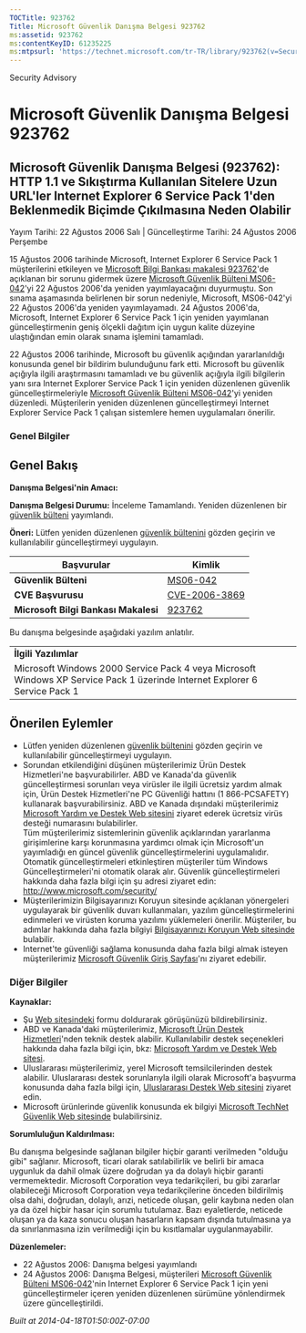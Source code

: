 ```yaml
---
TOCTitle: 923762
Title: Microsoft Güvenlik Danışma Belgesi 923762
ms:assetid: 923762
ms:contentKeyID: 61235225
ms:mtpsurl: 'https://technet.microsoft.com/tr-TR/library/923762(v=Security.10)'
---
```


Security Advisory

Microsoft Güvenlik Danışma Belgesi 923762
=========================================

Microsoft Güvenlik Danışma Belgesi (923762): HTTP 1.1 ve Sıkıştırma Kullanılan Sitelere Uzun URL'ler Internet Explorer 6 Service Pack 1'den Beklenmedik Biçimde Çıkılmasına Neden Olabilir
------------------------------------------------------------------------------------------------------------------------------------------------------------------------------------------

Yayım Tarihi: 22 Ağustos 2006 Salı | Güncelleştirme Tarihi: 24 Ağustos 2006 Perşembe

15 Ağustos 2006 tarihinde Microsoft, Internet Explorer 6 Service Pack 1 müşterilerini etkileyen ve [Microsoft Bilgi Bankası makalesi 923762](http://support.microsoft.com/kb/923762/)'de açıklanan bir sorunu gidermek üzere [Microsoft Güvenlik Bülteni MS06-042](http://technet.microsoft.com/security/bulletin/ms06-042)'yi 22 Ağustos 2006'da yeniden yayımlayacağını duyurmuştu. Son sınama aşamasında belirlenen bir sorun nedeniyle, Microsoft, MS06-042'yi 22 Ağustos 2006'da yeniden yayımlayamadı. 24 Ağustos 2006'da, Microsoft, Internet Explorer 6 Service Pack 1 için yeniden yayımlanan güncelleştirmenin geniş ölçekli dağıtım için uygun kalite düzeyine ulaştığından emin olarak sınama işlemini tamamladı.

22 Ağustos 2006 tarihinde, Microsoft bu güvenlik açığından yararlanıldığı konusunda genel bir bildirim bulunduğunu fark etti. Microsoft bu güvenlik açığıyla ilgili araştırmasını tamamladı ve bu güvenlik açığıyla ilgili bilgilerin yanı sıra Internet Explorer Service Pack 1 için yeniden düzenlenen güvenlik güncelleştirmeleriyle [Microsoft Güvenlik Bülteni MS06-042](http://technet.microsoft.com/security/bulletin/ms06-042)'yi yeniden düzenledi. Müşterilerin yeniden düzenlenen güncelleştirmeyi Internet Explorer Service Pack 1 çalışan sistemlere hemen uygulamaları önerilir.

### Genel Bilgiler

Genel Bakış
-----------

<span></span>
**Danışma Belgesi'nin Amacı:**

**Danışma Belgesi Durumu:** İnceleme Tamamlandı. Yeniden düzenlenen bir [güvenlik bülteni](http://technet.microsoft.com/security/bulletin/ms06-042) yayımlandı.

**Öneri:** Lütfen yeniden düzenlenen [güvenlik bültenini](http://technet.microsoft.com/security/bulletin/ms06-042) gözden geçirin ve kullanılabilir güncelleştirmeyi uygulayın.

| Başvurular                           | Kimlik                                                                           |
|--------------------------------------|----------------------------------------------------------------------------------|
| **Güvenlik Bülteni**                 | [MS06-042](http://technet.microsoft.com/security/bulletin/ms06-042)              |
| **CVE Başvurusu**                    | [CVE-2006-3869](http://www.cve.mitre.org/cgi-bin/cvename.cgi?name=cve-2006-3869) |
| **Microsoft Bilgi Bankası Makalesi** | [923762](http://support.microsoft.com/kb/923762)                                 |

Bu danışma belgesinde aşağıdaki yazılım anlatılır.

|                                                                                                                            |
|----------------------------------------------------------------------------------------------------------------------------|
| **İlgili Yazılımlar**                                                                                                          |
| Microsoft Windows 2000 Service Pack 4 veya Microsoft Windows XP Service Pack 1 üzerinde Internet Explorer 6 Service Pack 1 |

Önerilen Eylemler
-----------------

<span></span>
-   Lütfen yeniden düzenlenen [güvenlik bültenini](http://technet.microsoft.com/security/bulletin/ms06-042) gözden geçirin ve kullanılabilir güncelleştirmeyi uygulayın.
-   Sorundan etkilendiğini düşünen müşterilerimiz Ürün Destek Hizmetleri'ne başvurabilirler. ABD ve Kanada'da güvenlik güncelleştirmesi sorunları veya virüsler ile ilgili ücretsiz yardım almak için, Ürün Destek Hizmetleri'ne PC Güvenliği hattını (1 866-PCSAFETY) kullanarak başvurabilirsiniz. ABD ve Kanada dışındaki müşterilerimiz [Microsoft Yardım ve Destek Web sitesini](http://support.microsoft.com/security/) ziyaret ederek ücretsiz virüs desteği numarasını bulabilirler.  
    Tüm müşterilerimiz sistemlerinin güvenlik açıklarından yararlanma girişimlerine karşı korunmasına yardımcı olmak için Microsoft'un yayımladığı en güncel güvenlik güncelleştirmelerini uygulamalıdır. Otomatik güncelleştirmeleri etkinleştiren müşteriler tüm Windows Güncelleştirmeleri'ni otomatik olarak alır. Güvenlik güncelleştirmeleri hakkında daha fazla bilgi için şu adresi ziyaret edin: <http://www.microsoft.com/security/>
-   Müşterilerimizin Bilgisayarınızı Koruyun sitesinde açıklanan yönergeleri uygulayarak bir güvenlik duvarı kullanmaları, yazılım güncelleştirmelerini edinmeleri ve virüsten koruma yazılımı yüklemeleri önerilir. Müşteriler, bu adımlar hakkında daha fazla bilgiyi [Bilgisayarınızı Koruyun Web sitesinde](http://www.microsoft.com/turkiye/guvenlik/koruma.mspx) bulabilir.
-   Internet'te güvenliği sağlama konusunda daha fazla bilgi almak isteyen müşterilerimiz [Microsoft Güvenlik Giriş Sayfası](http://www.microsoft.com/security)'nı ziyaret edebilir.

### Diğer Bilgiler

**Kaynaklar:**

-   Şu [Web sitesindeki](https://support.microsoft.com/common/survey.aspx?scid=sw;en;1257&amp;showpage=1&amp;ws=technet&amp;sd=tech) formu doldurarak görüşünüzü bildirebilirsiniz.
-   ABD ve Kanada'daki müşterilerimiz, [Microsoft Ürün Destek Hizmetleri](http://go.microsoft.com/fwlink/?linkid=21131)'nden teknik destek alabilir. Kullanılabilir destek seçenekleri hakkında daha fazla bilgi için, bkz: [Microsoft Yardım ve Destek Web sitesi](http://support.microsoft.com/).
-   Uluslararası müşterilerimiz, yerel Microsoft temsilcilerinden destek alabilir. Uluslararası destek sorunlarıyla ilgili olarak Microsoft'a başvurma konusunda daha fazla bilgi için, [Uluslararası Destek Web sitesini](http://go.microsoft.com/fwlink/?linkid=21155) ziyaret edin.
-   Microsoft ürünlerinde güvenlik konusunda ek bilgiyi [Microsoft TechNet Güvenlik Web sitesinde](http://go.microsoft.com/fwlink/?linkid=21132) bulabilirsiniz.

**Sorumluluğun Kaldırılması:**

Bu danışma belgesinde sağlanan bilgiler hiçbir garanti verilmeden "olduğu gibi" sağlanır. Microsoft, ticari olarak satılabilirlik ve belirli bir amaca uygunluk da dahil olmak üzere doğrudan ya da dolaylı hiçbir garanti vermemektedir. Microsoft Corporation veya tedarikçileri, bu gibi zararlar olabileceği Microsoft Corporation veya tedarikçilerine önceden bildirilmiş olsa dahi, doğrudan, dolaylı, arızi, neticede oluşan, gelir kaybına neden olan ya da özel hiçbir hasar için sorumlu tutulamaz. Bazı eyaletlerde, neticede oluşan ya da kaza sonucu oluşan hasarların kapsam dışında tutulmasına ya da sınırlanmasına izin verilmediği için bu kısıtlamalar uygulanmayabilir.

**Düzenlemeler:**

-   22 Ağustos 2006: Danışma belgesi yayımlandı
-   24 Ağustos 2006: Danışma Belgesi, müşterileri [Microsoft Güvenlik Bülteni MS06-042](http://technet.microsoft.com/security/bulletin/ms06-042)'nin Internet Explorer 6 Service Pack 1 için yeni güncelleştirmeler içeren yeniden düzenlenen sürümüne yönlendirmek üzere güncelleştirildi.

*Built at 2014-04-18T01:50:00Z-07:00*
